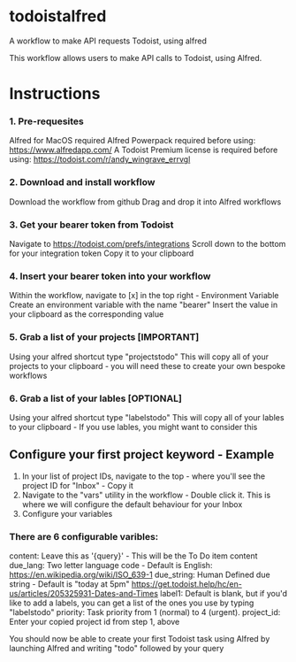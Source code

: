 # todoistalfred
A workflow to make API requests Todoist, using alfred

This workflow allows users to make API calls to Todoist, using Alfred. 

# Instructions
### 1. Pre-requesites
Alfred for MacOS required Alfred Powerpack required before using: https://www.alfredapp.com/
A Todoist Premium license is required before using: https://todoist.com/r/andy_wingrave_errvgl

### 2. Download and install workflow
Download the workflow from github
Drag and drop it into Alfred workflows

### 3. Get your bearer token from Todoist 
Navigate to https://todoist.com/prefs/integrations
Scroll down to the bottom for your integration token
Copy it to your clipboard

### 4. Insert your bearer token into your workflow
Within the workflow, navigate to [x] in the top right - Environment Variable
Create an environment variable with the name "bearer" 
Insert the value in your clipboard as the corresponding value

### 5. Grab a list of your projects [IMPORTANT]
Using your alfred shortcut type "projectstodo"
This will copy all of your projects to your clipboard - you will need these to create your own bespoke workflows

### 6. Grab a list of your lables [OPTIONAL]
Using your alfred shortcut type "labelstodo"
This will copy all of your lables to your clipboard - If you use lables, you might want to consider this 

## Configure your first project keyword - Example

1. In your list of project IDs, navigate to the top - where you'll see the project ID for "Inbox" - Copy it
2. Navigate to the "vars" utility in the workflow - Double click it. This is where we will configure the default behaviour for your Inbox
3. Configure your variables

### There are 6 configurable varibles:

content: Leave this as '{query}' - This will be the To Do item content
due_lang: Two letter language code - Default is English: https://en.wikipedia.org/wiki/ISO_639-1
due_string: Human Defined due string - Default is "today at 5pm" https://get.todoist.help/hc/en-us/articles/205325931-Dates-and-Times
label1: Default is blank, but if you'd like to add a labels, you can get a list of the ones you use by typing "labelstodo"
priority: Task priority from 1 (normal) to 4 (urgent).
project_id: Enter your copied project id from step 1, above

You should now be able to create your first Todoist task using Alfred by launching Alfred and writing 
"todo" followed by your query





